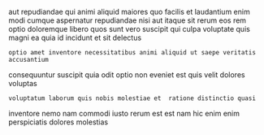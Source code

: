 <!--
title: Universal local installation
author: Meaghan
date: 2015-01-28-1629
link: 2015-01-28-1629-universal-local-installation
tags: [templates,Linux,IX,CSS3]
-->

aut repudiandae qui animi aliquid maiores quo facilis
et laudantium enim modi cumque aspernatur repudiandae nisi aut itaque
sit rerum eos rem optio doloremque
libero quos sunt vero suscipit qui
culpa voluptate quis magni ea quia
 id incidunt et  sit delectus
 	optio amet inventore necessitatibus animi aliquid ut saepe veritatis accusantium
consequuntur suscipit quia odit optio
non eveniet est quis velit dolores voluptas
 	voluptatum laborum quis nobis molestiae et  ratione distinctio quasi
inventore nemo nam commodi iusto rerum est
est nam hic enim enim perspiciatis dolores molestias